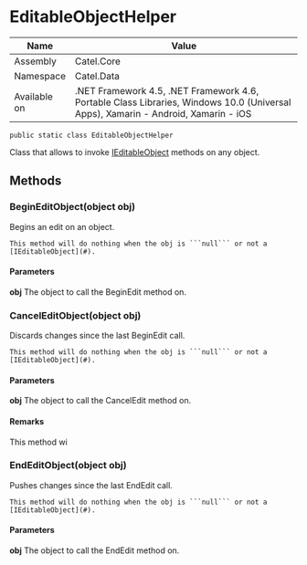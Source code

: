 

# EditableObjectHelper

Name|Value
---|---
Assembly|Catel.Core
Namespace|Catel.Data
Available on|.NET Framework 4.5, .NET Framework 4.6, Portable Class Libraries, Windows 10.0 (Universal Apps), Xamarin - Android, Xamarin - iOS

```
public static class EditableObjectHelper
```

Class that allows to invoke [IEditableObject](#) methods on any object.



## Methods

### BeginEditObject(object obj)

Begins an edit on an object.
    


    This method will do nothing when the obj is ```null``` or not a [IEditableObject](#).

#### Parameters

**obj**
The object to call the BeginEdit method on.



### CancelEditObject(object obj)

Discards changes since the last BeginEdit call.
    


    This method will do nothing when the obj is ```null``` or not a [IEditableObject](#).

#### Parameters

**obj**
The object to call the CancelEdit method on.

#### Remarks

This method wi



### EndEditObject(object obj)

Pushes changes since the last EndEdit call.
    


    This method will do nothing when the obj is ```null``` or not a [IEditableObject](#).

#### Parameters

**obj**
The object to call the EndEdit method on.



